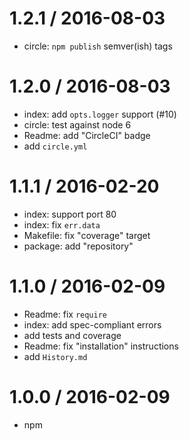 
1.2.1 / 2016-08-03
==================

  * circle: `npm publish` semver(ish) tags

1.2.0 / 2016-08-03
==================

  * index: add `opts.logger` support (#10)
  * circle: test against node 6
  * Readme: add "CircleCI" badge
  * add `circle.yml`

1.1.1 / 2016-02-20
==================

  * index: support port 80
  * index: fix `err.data`
  * Makefile: fix "coverage" target
  * package: add "repository"

1.1.0 / 2016-02-09
==================

  * Readme: fix `require`
  * index: add spec-compliant errors
  * add tests and coverage
  * Readme: fix "installation" instructions
  * add `History.md`

1.0.0 / 2016-02-09
==================

  * npm

